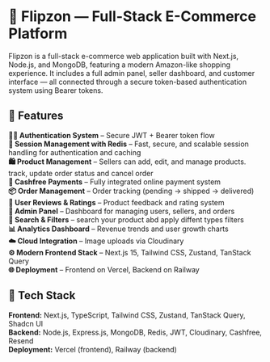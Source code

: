 
# 🛒 Flipzon — Full-Stack E-Commerce Platform

Flipzon is a full-stack e-commerce web application built with Next.js, Node.js, and MongoDB, featuring a modern Amazon-like shopping experience. It includes a full admin panel, seller dashboard, and customer interface — all connected through a secure token-based authentication system using Bearer tokens.

## 🚀 Features
**🧑‍💻 Authentication System** – Secure JWT + Bearer token flow\
**🔐 Session Management with Redis** – Fast, secure, and scalable session handling for authentication and caching\
**🛍️ Product Management** – Sellers can add, edit, and manage products. track, update order status and cancel order\
**💸 Cashfree Payments** – Fully integrated online payment system\
**📦 Order Management** – Order tracking (pending → shipped → delivered)\
**💬 User Reviews & Ratings** – Product feedback and rating system\
**🧾 Admin Panel** – Dashboard for managing users, sellers, and orders\
**🔎 Search & Filters** – search your product abd apply diffent types filters\
**📊 Analytics Dashboard** – Revenue trends and user growth charts\
**☁️ Cloud Integration** – Image uploads via Cloudinary\
**⚙️ Modern Frontend Stack** – Next.js 15, Tailwind CSS, Zustand, TanStack Query\
**🌐 Deployment** – Frontend on Vercel, Backend on Railway

## 🧩 Tech Stack

**Frontend:** Next.js, TypeScript, Tailwind CSS, Zustand, TanStack Query, Shadcn UI\
**Backend:** Node.js, Express.js, MongoDB, Redis, JWT, Cloudinary, Cashfree, Resend\
**Deployment:** Vercel (frontend), Railway (backend)
